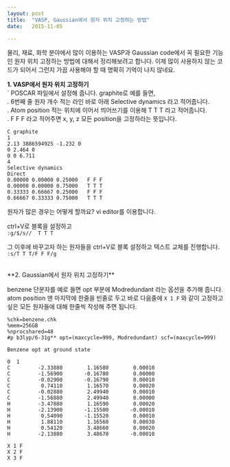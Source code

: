 ```yaml
---
layout: post
title:  "VASP, Gaussian에서 원자 위치 고정하는 방법"
date:   2015-11-05

---
```



물리, 재료, 화학 분야에서 많이 이용하는 VASP과 Gaussian code에서 꼭 필요한 기능인 원자 위치 고정하는 방법에 대해서 정리해보려고 합니다. 이제 많이 사용하지 않는 코드가 되어서 그런지 가끔 사용해야 할 때 명확히 기억이 나지 않네요.  
  
**1. VASP에서 원자 위치 고정하기**  
   ` POSCAR 파일에서 설정해 줍니다. graphite로 예를 들면,  
   . 6번째 줄 원자 개수 적는 라인 바로 아래 Selective dynamics 라고 적어줍니다.  
   . Atom position 적는 위치에 이어서 띄어쓰기를 이용해 T T T 라고 적어줍니다.  
   . F F F 라고 적어주면 x, y, z 모든 position을 고정하라는 뜻입니다.
   

    C graphite
    1
    2.13 3886594925 -1.232 0
    0 2.464 0
    0 0 6.711	
    4
    Selective dynamics
    Direct
    0.00000 0.00000 0.25000   F F F
    0.00000 0.00000 0.75000   T T T
    0.33333 0.66667 0.25000   F F F
    0.66667 0.33333 0.75000   T T T   

원자가 많은 경우는 어떻게 할까요?  vi editor를 이용합니다.  


 ctrl+V로 블록을 설정하고  
`:g/$/s//  T T T`
  
 그 이후에 바꾸고자 하는 원자들을 ctrl+V로 블록 설정하고 텍스트 교체를 진행합니다.  
`:s/T T T/F F F/g  `

<br>
**2. Gaussian에서 원자 위치 고정하기**  

benzene 단분자를 예로 들면
opt 부분에 Modredundant 라는 옵션을 추가해 줍니다.
atom position 맨 마지막에 한줄을 빈줄로 두고 바로 다음줄에 `X 1 F` 와 같이 고정하고 싶은 모든 원자들에 대해 한줄씩 작성해 주면 됩니다.

    %chk=benzene.chk
    %mem=256GB  
    %nprocshared=48  
    #p b3lyp/6-31g** opt=(maxcycle=999, Modredundant) scf=(maxcycle=999)
      
    Benzene opt at ground state  

    0  1  
    C         -2.33880        1.16580        0.00010  
    C         -1.56900       -0.16780        0.00000  
    C         -0.02900       -0.16790        0.00010  
    C          0.74110        1.16570        0.00020  
    C         -0.02880        2.49940        0.00010  
    C         -1.56880        2.49940        0.00000  
    H         -3.47880        1.16590        0.00020  
    H         -2.13900       -1.15500       -0.00010  
    H          0.54090       -1.15520        0.00010  
    H          1.88110        1.16560        0.00030  
    H          0.54120        3.48660        0.00020  
    H         -2.13880        3.48670       -0.00010  
  
    X 1 F  
    X 2 F  
    X 3 F
    
    